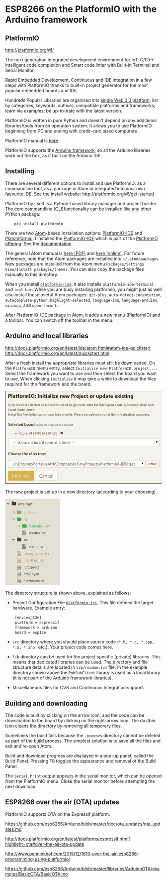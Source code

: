 # ESP8266 on the PlatformIO with the Arduino framework

## PlatformIO

<http://platformio.org/#!/>  

The next generation integrated development environment for IoT.
C/C++ Intelligent code completion and Smart code linter with Built-in Terminal and Serial Monitor.

Rapid Embedded Development, Continuous and IDE integration in a few steps with PlatformIO thanks to built-in project generator for the most popular embedded boards and IDE.

Hundreds Popular Libraries are organized into [single Web 2.0 platform](http://platformio.org/#!/lib): list by categories, keywords, authors, compatible platforms and frameworks; learn via examples; be up-to-date with the latest version.

PlatformIO is written in pure Python and doesn't depend on any additional libraries/tools from an operation system. It allows you to use PlatformIO beginning from PC and ending with credit-card sized computers

PlatformIO manual is [here](https://media.readthedocs.org/pdf/platformio/latest/platformio.pdf)

PlatformIO supports the [Arduino framework](http://docs.platformio.org/en/latest/frameworks/arduino.html), so all the Arduino libraries work out the box, as if built on the Arduino IDE.

## Installing

There are several different options to install and use PlatformIO: as a commandline tool, as a package in Atom or integrated into your own favourite IDE.  See the install website:  http://platformio.org/#!/get-started

PlatformIO by itself is a Python-based library manager and project builder.  The core commandline (CLI)functionality can be installed like any other PYthon package:

        pip install platformio

There are two [Atom](https://atom.io/)-based installation options:
[PlatformIO-IDE](https://atom.io/packages/platformio-ide)
and
[Platomformio](https://atom.io/packages/platomformio).  I installed the
[PlatformIO-IDE](https://atom.io/packages/platformio-ide) which is part of the [PlatformIO offering](http://platformio.org/#!/platformio-ide). See the [documentation](http://docs.platformio.org/en/latest/ide/atom.html).

The general Atom manual is [here (PDF)](http://orm-atlas2-prod.s3.amazonaws.com/pdf/9af84cd12b0be2cc97b3951aee5bf949.pdf) and [here (online)](https://atom.io/docs/latest/).
For future reference, note that the Atom packages are installed into `~/.atom/packages`.  New packages are installed from the Atom menu `Packages/Settings View/Install packages/themes`.  You can also copy the package files manually to this directory.


When you install [`platformio-ide`](https://atom.io/packages/platformio-ide), it also installs `platformio-ide-terminal` and `tool-bar`.  While you are busy installing platformio, you might just as well also install these useful Atom packages:
`git-plus`,
`auto-detect-indentation`,
`autocomplete-python`,
`highlight-selected`,
`language-ino`,
`language-arduino`,
`minimap`, and
`open-recent`.

After PlatformIO-IDE package in Atom, it adds a new menu (PlatformIO) and a toolbar.  You can switch off the toolbar in the menu.

## Arduino and local libraries

<http://docs.platformio.org/en/latest/ide/atom.html#atom-ide-quickstart>  
<http://docs.platformio.org/en/latest/quickstart.html>  

After a fresh install the appropriate libraries must still be downloaded.  On the `PlatformIO` menu entry, select `Initialize new PlatformIO project...`.  Select the framework you want to use and then select the board you want to use.  When clicking `Initialize` it may take a while to download the files required for the framework and the board.

![new platform](images/platformio-newplatform.png)

The new project is set up in a new directory (according to your choosing).   

![platformIO directory structure](images/platformio-project-directory.png)

The directory structure is shown above, explained as follows:

-  Project Configuration File [`platformio.ini`](http://docs.platformio.org/en/latest/projectconf.html#projectconf). This file defines the target hardware. Example entry:

        [env:esp12e]
        platform = espressif
        framework = arduino
        board = esp12e

-  `src` directory where you should place source code (`*.h, *.c, *.cpp, *.S, *.ino,` etc.).  Your project code comes here.
-  `lib` directory can be used for the project specific (private) libraries. This means that dedicated libraries can be used.  The directory and file structure details are located in `lib/readme.txt` file.  In the example directory shown above the `PubSubClient` library is used as a local library (it is not part of the Arduino framework libraries).
-  Miscellaneous files for CVS and Continuous Integration support.

## Building and downloading

The code is built by clicking on the arrow icon, and the code can be downloaded to the board by clicking on the right-arrow icon.  The dustbin icon cleans the directory by removing all temporary files.

Sometimes the build fails because the `.pioenvs` directory cannot be deleted as part of the build process.  The simplest solution is to save all the files and exit and re-open Atom.

Build and download progress are displayed in a pop-up panel, called the Build Panel.  Pressing F8 toggles the appearance and removal of the Build Panel.

The `Serial.Print` output appears in the serial monitor, which can be opened from the PlatformIO menu.  Close the serial monitor before attempting the next download.

## ESP8266 over the air (OTA) updates

PlatformIO supports OTA on the Expressif platform.

https://github.com/esp8266/Arduino/blob/master/doc/ota_updates/ota_updates.md  

http://docs.platformio.org/en/latest/platforms/espressif.html?highlight=ota#over-the-air-ota-update

http://www.penninkhof.com/2015/12/1610-over-the-air-esp8266-programming-using-platformio/

https://github.com/esp8266/Arduino/blob/master/libraries/ArduinoOTA/examples/BasicOTA/BasicOTA.ino
